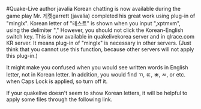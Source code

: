 #Quake-Live
author javalia
Korean chatting is now available during the game play
Mr. 게렛garrett (javalia) completed his great work using plug-in of "minglx".
Korean letter of "테스트" is shown when you input ",xptmxm", using the delimiter ","
However, you should not click the Korean-English switch key.
This is now available in quakelivekorea server and in qlrace.com KR server.
It means plug-in of "minglx" is necessary in other servers.
(Just think that you cannot use this function, because other servers will not apply this plug-in.) 

It might make you confused when you would see written words in English letter, not in Korean letter. 
In addition, you would find ㄲ, ㄸ, ㅃ, ㅆ, or etc. when Caps Lock is applied, so turn off it.

If your quakelive doesn't seem to show Korean letters, it will be helpful to apply some files through the following link. 
